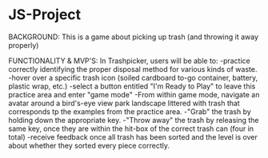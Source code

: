 # JS-Project

BACKGROUND:
    This is a game about picking up trash (and throwing it away properly)

FUNCTIONALITY & MVP'S:
    In Trashpicker, users will be able to:
        -practice correctly identifying the proper disposal method for various kinds of waste.
        -hover over a specific trash icon (soiled cardboard to-go container, battery, plastic wrap, etc.) 
        -select a button entitled "I'm Ready to Play" to leave this practice area and enter "game mode"
        -From within game mode, navigate an avatar around a bird's-eye view park landscape littered with trash that corresponds tp the examples from the practice area.
        -"Grab" the trash by holding down the appropriate key.
        -"Throw away" the trash by releasing the same key, once they are within the hit-box of the correct trash can (four in total)
        -receive feedback once all trash has been sorted and the level is over about whether they sorted every piece correctly.



  
        


